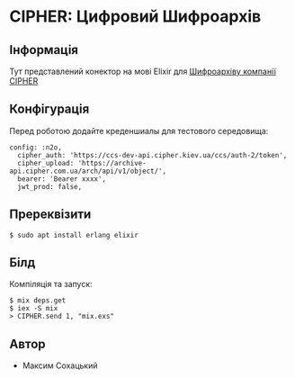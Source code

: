 CIPHER: Цифровий Шифроархів
===========================

Інформація
----------

Тут представлений конектор на мові Elixir для <a href="https://cipher.com.ua/en/products/cipher-arch">Шифроархіву компанії CIPHER</a>

Конфігурація
------------

Перед роботою додайте креденшиалы для тестового середовища:

```
config: :n2o,
  cipher_auth: 'https://ccs-dev-api.cipher.kiev.ua/ccs/auth-2/token',
  cipher_upload: 'https://archive-api.cipher.com.ua/arch/api/v1/object/',
  bearer: 'Bearer xxxx',
  jwt_prod: false,
```

Пререквізити
------------

```
$ sudo apt install erlang elixir
```

Білд
----

Компіляція та запуск:

```
$ mix deps.get
$ iex -S mix
> CIPHER.send 1, "mix.exs"
```

Автор
-----

* Максим Сохацький
